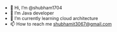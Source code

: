 - 👋 Hi, I’m @shubham1704
- 👀 I’m Java developer
- 🌱 I’m currently learning cloud architecture
- 📫 How to reach me shubhamit3067@gmail.com

<!---
shubham1704/shubham1704 is a ✨ special ✨ repository because its `README.md` (this file) appears on your GitHub profile.
You can click the Preview link to take a look at your changes.
--->
